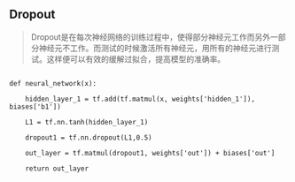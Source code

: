 ## Dropout

> Dropout是在每次神经网络的训练过程中，使得部分神经元工作而另外一部分神经元不工作。而测试的时候激活所有神经元，用所有的神经元进行测试。这样便可以有效的缓解过拟合，提高模型的准确率。

```

def neural_network(x):

    hidden_layer_1 = tf.add(tf.matmul(x, weights['hidden_1']), biases['b1'])

    L1 = tf.nn.tanh(hidden_layer_1)

    dropout1 = tf.nn.dropout(L1,0.5)

    out_layer = tf.matmul(dropout1, weights['out']) + biases['out']

    return out_layer
```


